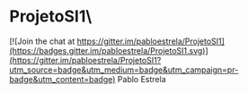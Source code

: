 # ProjetoSI1\

[![Join the chat at https://gitter.im/pabloestrela/ProjetoSI1](https://badges.gitter.im/pabloestrela/ProjetoSI1.svg)](https://gitter.im/pabloestrela/ProjetoSI1?utm_source=badge&utm_medium=badge&utm_campaign=pr-badge&utm_content=badge)
Pablo Estrela
